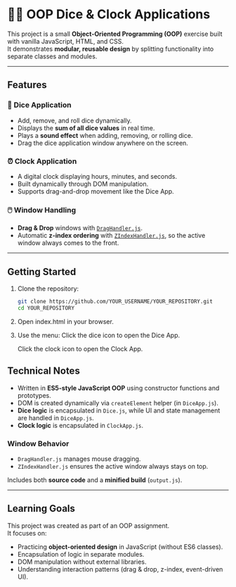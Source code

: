 # 🎲⏰ OOP Dice & Clock Applications

This project is a small **Object-Oriented Programming (OOP)** exercise built with vanilla JavaScript, HTML, and CSS.  
It demonstrates **modular, reusable design** by splitting functionality into separate classes and modules.

---

##  Features

### 🎲 Dice Application
- Add, remove, and roll dice dynamically.
- Displays the **sum of all dice values** in real time.
- Plays a **sound effect** when adding, removing, or rolling dice.
- Drag the dice application window anywhere on the screen.

### ⏰ Clock Application
- A digital clock displaying hours, minutes, and seconds.
- Built dynamically through DOM manipulation.
- Supports drag-and-drop movement like the Dice App.

### 🖱️ Window Handling
- **Drag & Drop** windows with [`DragHandler.js`](src/js/DragHandler.js).
- Automatic **z-index ordering** with [`ZIndexHandler.js`](src/js/ZIndexHandler.js), so the active window always comes to the front.

---

## Getting Started

1. Clone the repository:
   ```bash
   git clone https://github.com/YOUR_USERNAME/YOUR_REPOSITORY.git
   cd YOUR_REPOSITORY

2. Open index.html in your browser.

3. Use the menu:
    Click the dice icon to open the Dice App.

    Click the clock icon to open the Clock App.

## Technical Notes

- Written in **ES5-style JavaScript OOP** using constructor functions and prototypes.  
- DOM is created dynamically via `createElement` helper (in `DiceApp.js`).  
- **Dice logic** is encapsulated in `Dice.js`, while UI and state management are handled in `DiceApp.js`.  
- **Clock logic** is encapsulated in `ClockApp.js`.  

### Window Behavior
- `DragHandler.js` manages mouse dragging.  
- `ZIndexHandler.js` ensures the active window always stays on top.  

Includes both **source code** and a **minified build** (`output.js`).  

---

## Learning Goals

This project was created as part of an OOP assignment.  
It focuses on:

- Practicing **object-oriented design** in JavaScript (without ES6 classes).  
- Encapsulation of logic in separate modules.  
- DOM manipulation without external libraries.  
- Understanding interaction patterns (drag & drop, z-index, event-driven UI).  
